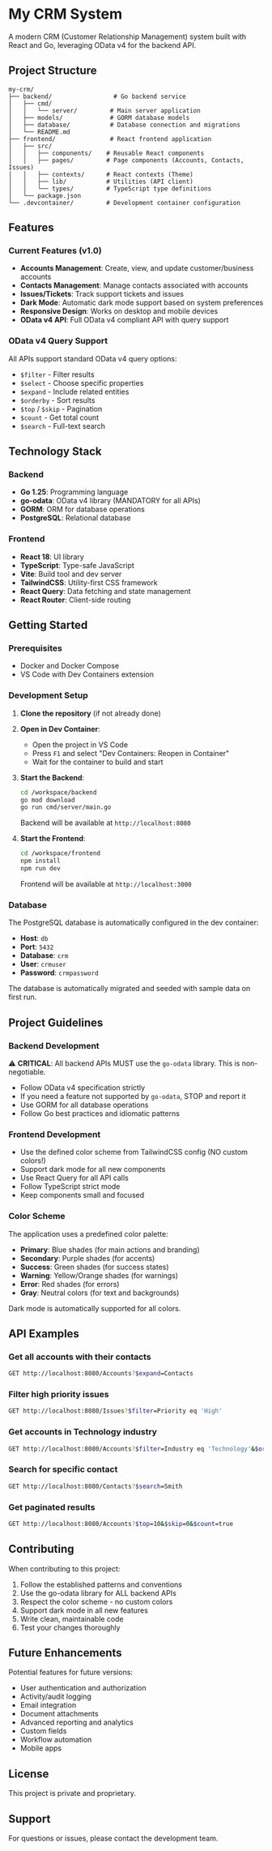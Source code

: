 # My CRM System

A modern CRM (Customer Relationship Management) system built with React and Go, leveraging OData v4 for the backend API.

## Project Structure

```
my-crm/
├── backend/                 # Go backend service
│   ├── cmd/
│   │   └── server/         # Main server application
│   ├── models/             # GORM database models
│   ├── database/           # Database connection and migrations
│   └── README.md
├── frontend/               # React frontend application
│   ├── src/
│   │   ├── components/    # Reusable React components
│   │   ├── pages/         # Page components (Accounts, Contacts, Issues)
│   │   ├── contexts/      # React contexts (Theme)
│   │   ├── lib/           # Utilities (API client)
│   │   └── types/         # TypeScript type definitions
│   └── package.json
└── .devcontainer/         # Development container configuration
```

## Features

### Current Features (v1.0)

- **Accounts Management**: Create, view, and update customer/business accounts
- **Contacts Management**: Manage contacts associated with accounts
- **Issues/Tickets**: Track support tickets and issues
- **Dark Mode**: Automatic dark mode support based on system preferences
- **Responsive Design**: Works on desktop and mobile devices
- **OData v4 API**: Full OData v4 compliant API with query support

### OData v4 Query Support

All APIs support standard OData v4 query options:
- `$filter` - Filter results
- `$select` - Choose specific properties
- `$expand` - Include related entities
- `$orderby` - Sort results
- `$top` / `$skip` - Pagination
- `$count` - Get total count
- `$search` - Full-text search

## Technology Stack

### Backend
- **Go 1.25**: Programming language
- **go-odata**: OData v4 library (MANDATORY for all APIs)
- **GORM**: ORM for database operations
- **PostgreSQL**: Relational database

### Frontend
- **React 18**: UI library
- **TypeScript**: Type-safe JavaScript
- **Vite**: Build tool and dev server
- **TailwindCSS**: Utility-first CSS framework
- **React Query**: Data fetching and state management
- **React Router**: Client-side routing

## Getting Started

### Prerequisites

- Docker and Docker Compose
- VS Code with Dev Containers extension

### Development Setup

1. **Clone the repository** (if not already done)

2. **Open in Dev Container**:
   - Open the project in VS Code
   - Press `F1` and select "Dev Containers: Reopen in Container"
   - Wait for the container to build and start

3. **Start the Backend**:
   ```bash
   cd /workspace/backend
   go mod download
   go run cmd/server/main.go
   ```
   
   Backend will be available at `http://localhost:8080`

4. **Start the Frontend**:
   ```bash
   cd /workspace/frontend
   npm install
   npm run dev
   ```
   
   Frontend will be available at `http://localhost:3000`

### Database

The PostgreSQL database is automatically configured in the dev container:
- **Host**: `db`
- **Port**: `5432`
- **Database**: `crm`
- **User**: `crmuser`
- **Password**: `crmpassword`

The database is automatically migrated and seeded with sample data on first run.

## Project Guidelines

### Backend Development

⚠️ **CRITICAL**: All backend APIs MUST use the `go-odata` library. This is non-negotiable.

- Follow OData v4 specification strictly
- If you need a feature not supported by `go-odata`, STOP and report it
- Use GORM for all database operations
- Follow Go best practices and idiomatic patterns

### Frontend Development

- Use the defined color scheme from TailwindCSS config (NO custom colors!)
- Support dark mode for all new components
- Use React Query for all API calls
- Follow TypeScript strict mode
- Keep components small and focused

### Color Scheme

The application uses a predefined color palette:
- **Primary**: Blue shades (for main actions and branding)
- **Secondary**: Purple shades (for accents)
- **Success**: Green shades (for success states)
- **Warning**: Yellow/Orange shades (for warnings)
- **Error**: Red shades (for errors)
- **Gray**: Neutral colors (for text and backgrounds)

Dark mode is automatically supported for all colors.

## API Examples

### Get all accounts with their contacts
```bash
GET http://localhost:8080/Accounts?$expand=Contacts
```

### Filter high priority issues
```bash
GET http://localhost:8080/Issues?$filter=Priority eq 'High'
```

### Get accounts in Technology industry
```bash
GET http://localhost:8080/Accounts?$filter=Industry eq 'Technology'&$orderby=Name
```

### Search for specific contact
```bash
GET http://localhost:8080/Contacts?$search=Smith
```

### Get paginated results
```bash
GET http://localhost:8080/Accounts?$top=10&$skip=0&$count=true
```

## Contributing

When contributing to this project:

1. Follow the established patterns and conventions
2. Use the go-odata library for ALL backend APIs
3. Respect the color scheme - no custom colors
4. Support dark mode in all new features
5. Write clean, maintainable code
6. Test your changes thoroughly

## Future Enhancements

Potential features for future versions:
- User authentication and authorization
- Activity/audit logging
- Email integration
- Document attachments
- Advanced reporting and analytics
- Custom fields
- Workflow automation
- Mobile apps

## License

This project is private and proprietary.

## Support

For questions or issues, please contact the development team.

